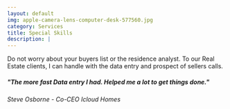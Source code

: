 ```yaml
---
layout: default
img: apple-camera-lens-computer-desk-577560.jpg
category: Services
title: Special Skills 
description: |
---
```

Do not worry about your buyers list or the residence analyst. To our Real Estate clients, I can handle with the data entry and prospect of sellers calls. 


<h5> "The more fast Data entry I had. Helped me a lot to get things done."</h5>
<p> <h6> Steve Osborne - Co-CEO Icloud Homes </h6> <p>
